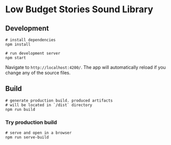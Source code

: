 # Low Budget Stories Sound Library 


## Development

```
# install dependencies
npm install

# run development server
npm start
```

Navigate to `http://localhost:4200/`. The app will automatically reload if you change any of the source files.

## Build

```
# generate production build. produced artifacts
# will be located in `/dist` directory
npm run build
```

### Try production build

```
# serve and open in a browser
npm run serve-build
```
